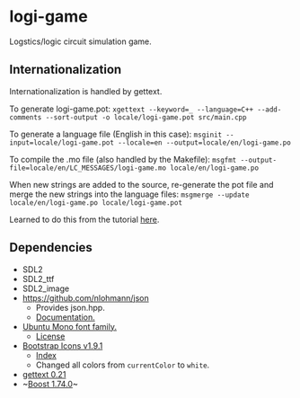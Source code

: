 # logi-game

Logstics/logic circuit simulation game.

## Internationalization

Internationalization is handled by gettext.

To generate logi-game.pot:
`xgettext --keyword=_ --language=C++ --add-comments --sort-output -o locale/logi-game.pot src/main.cpp`

To generate a language file (English in this case):
`msginit --input=locale/logi-game.pot --locale=en --output=locale/en/logi-game.po`

To compile the .mo file (also handled by the Makefile):
`msgfmt --output-file=locale/en/LC_MESSAGES/logi-game.mo locale/en/logi-game.po`

When new strings are added to the source, re-generate the pot file and merge the new strings into the language files:
`msgmerge --update locale/en/logi-game.po locale/logi-game.pot`

Learned to do this from the tutorial [here](https://www.labri.fr/perso/fleury/posts/programming/a-quick-gettext-tutorial.html).

## Dependencies

* SDL2
* SDL2_ttf
* SDL2_image
* https://github.com/nlohmann/json
    * Provides json.hpp.
    * [Documentation.](https://json.nlohmann.me/)
* [Ubuntu Mono font family.](https://fonts.google.com/specimen/Ubuntu+Mono)
    * [License](https://ubuntu.com/legal/font-licence)
* [Bootstrap Icons v1.9.1](https://github.com/twbs/icons/releases/tag/v1.9.1)
    * [Index](https://icons.getbootstrap.com/)
    * Changed all colors from `currentColor` to `white`.
* [gettext 0.21](https://www.gnu.org/software/gettext/)
* ~[Boost 1.74.0](https://www.boost.org/doc/libs/1_74_0)~

